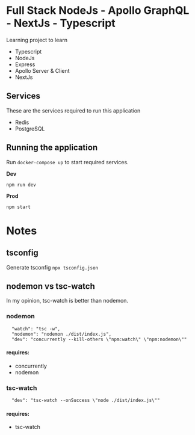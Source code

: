 # Full Stack NodeJs - Apollo GraphQL - NextJs - Typescript
Learning project to learn 
 - Typescript
 - NodeJs
 - Express
 - Apollo Server & Client
 - NextJs

## Services
These are the services required to run this application
 - Redis
 - PostgreSQL

## Running the application

Run ```docker-compose up``` to start required services.

**Dev**

```npm run dev```

**Prod**

```npm start```

# Notes

## tsconfig
Generate tsconfig
```npx tsconfig.json```

## nodemon vs tsc-watch

In my opinion, tsc-watch is better than nodemon.

### nodemon
```
  "watch": "tsc -w",
  "nodemon": "nodemon ./dist/index.js",
  "dev": "concurrently --kill-others \"npm:watch\" \"npm:nodemon\""
```
#### requires:
 - concurrently
 - nodemon
### tsc-watch
```
  "dev": "tsc-watch --onSuccess \"node ./dist/index.js\""
```
#### requires:
 - tsc-watch
